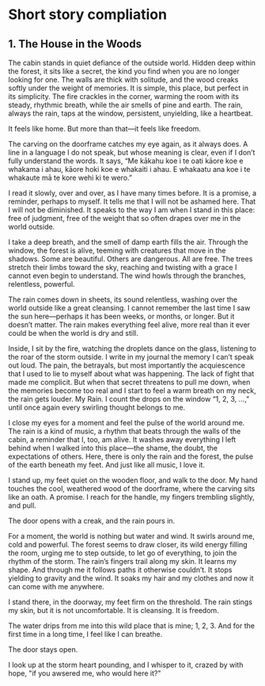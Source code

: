 
# Short story compliation

## 1. The House in the Woods
The cabin stands in quiet defiance of the outside world. Hidden deep within the forest, it sits like a secret, the kind you find when you are no longer looking for one. The walls are thick with solitude, and the wood creaks softly under the weight of memories. It is simple, this place, but perfect in its simplicity. The fire crackles in the corner, warming the room with its steady, rhythmic breath, while the air smells of pine and earth. The rain, always the rain, taps at the window, persistent, unyielding, like a heartbeat.

It feels like home. But more than that—it feels like freedom.

The carving on the doorframe catches my eye again, as it always does. A line in a language I do not speak, but whose meaning is clear, even if I don’t fully understand the words. It says, “Me kākahu koe i te oati kāore koe e whakama i ahau, kāore hoki koe e whakaiti i ahau. E whakaatu ana koe i te whakaute mā te kore wehi ki te wero.”

I read it slowly, over and over, as I have many times before. It is a promise, a reminder, perhaps to myself. It tells me that I will not be ashamed here. That I will not be diminished. It speaks to the way I am when I stand in this place: free of judgment, free of the weight that so often drapes over me in the world outside.

I take a deep breath, and the smell of damp earth fills the air. Through the window, the forest is alive, teeming with creatures that move in the shadows. Some are beautiful. Others are dangerous. All are free. The trees stretch their limbs toward the sky, reaching and twisting with a grace I cannot even begin to understand. The wind howls through the branches, relentless, powerful.

The rain comes down in sheets, its sound relentless, washing over the world outside like a great cleansing. I cannot remember the last time I saw the sun here—perhaps it has been weeks, or months, or longer. But it doesn’t matter. The rain makes everything feel alive, more real than it ever could be when the world is dry and still.

Inside, I sit by the fire, watching the droplets dance on the glass, listening to the roar of the storm outside. I write in my journal the memory I can’t speak out loud. The pain, the betrayals, but most importantly the acquiescence that I used to lie to myself about what was happening. The lack of fight that made me complicit. But when that secret threatens to pull me down, when the memories become too real and I start to feel a warm breath on my neck, the rain gets louder. My Rain. I count the drops on the window “1, 2, 3, …,” until once again every swirling thought belongs to me.

I close my eyes for a moment and feel the pulse of the world around me. The rain is a kind of music, a rhythm that beats through the walls of the cabin, a reminder that I, too, am alive. It washes away everything I left behind when I walked into this place—the shame, the doubt, the expectations of others. Here, there is only the rain and the forest, the pulse of the earth beneath my feet. And just like all music, I love it. 

I stand up, my feet quiet on the wooden floor, and walk to the door. My hand touches the cool, weathered wood of the doorframe, where the carving sits like an oath. A promise. I reach for the handle, my fingers trembling slightly, and pull.

The door opens with a creak, and the rain pours in.

For a moment, the world is nothing but water and wind. It swirls around me, cold and powerful. The forest seems to draw closer, its wild energy filling the room, urging me to step outside, to let go of everything, to join the rhythm of the storm. The rain’s fingers trail along my skin. It learns my shape. And through me it follows paths it otherwise couldn’t. It stops yielding to gravity and the wind. It soaks my hair and my clothes and now it can come with me anywhere.

I stand there, in the doorway, my feet firm on the threshold. The rain stings my skin, but it is not uncomfortable. It is cleansing. It is freedom.

The water drips from me into this wild place that is mine; 1, 2, 3. And for the first time in a long time, I feel like I can breathe.

The door stays open.

I look up at the storm heart pounding, and I whisper to it, crazed by with hope, "if you awsered me, who would here it?"
